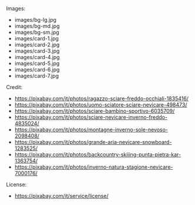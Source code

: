 Images:
- images/bg-lg.jpg
- images/bg-md.jpg
- images/bg-sm.jpg
- images/card-1.jpg
- images/card-2.jpg
- images/card-3.jpg
- images/card-4.jpg
- images/card-5.jpg
- images/card-6.jpg
- images/card-7.jpg

Credit:
- https://pixabay.com/it/photos/ragazzo-sciare-freddo-occhiali-1835416/
- https://pixabay.com/it/photos/uomo-sciatore-sciare-nevicare-498473/
- https://pixabay.com/it/photos/sciare-bambino-sportivo-6035709/
- https://pixabay.com/it/photos/sciare-nevicare-inverno-freddo-4835024/
- https://pixabay.com/it/photos/montagne-inverno-sole-nevoso-2098408/
- https://pixabay.com/it/photos/grande-aria-nevicare-snowboard-1283525/
- https://pixabay.com/it/photos/backcountry-skiiing-punta-pietra-kar-1363754/
- https://pixabay.com/it/photos/inverno-natura-stagione-nevicare-7000176/

License:
- https://pixabay.com/it/service/license/